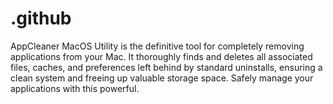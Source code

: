 # .github
AppCleaner MacOS Utility is the definitive tool for completely removing applications from your Mac. It thoroughly finds and deletes all associated files, caches, and preferences left behind by standard uninstalls, ensuring a clean system and freeing up valuable storage space. Safely manage your applications with this powerful.
